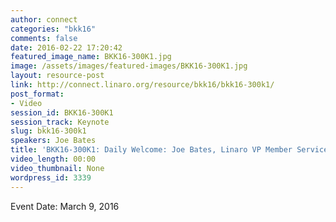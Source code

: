 ```yaml
---
author: connect
categories: "bkk16"
comments: false
date: 2016-02-22 17:20:42
featured_image_name: BKK16-300K1.jpg
image: /assets/images/featured-images/BKK16-300K1.jpg
layout: resource-post
link: http://connect.linaro.org/resource/bkk16/bkk16-300k1/
post_format:
- Video
session_id: BKK16-300K1
session_track: Keynote
slug: bkk16-300k1
speakers: Joe Bates
title: 'BKK16-300K1: Daily Welcome: Joe Bates, Linaro VP Member Services'
video_length: 00:00
video_thumbnail: None
wordpress_id: 3339
---
```


Event Date: March 9, 2016
